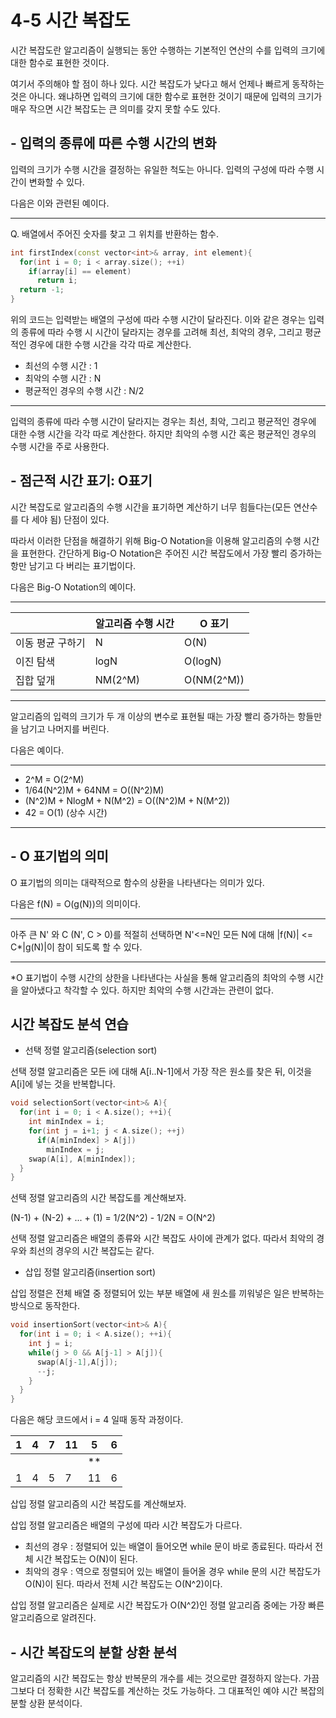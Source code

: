 # 4-5 시간 복잡도

시간 복잡도란 알고리즘이 실행되는 동안 수행하는 기본적인 연산의 수를 입력의 크기에 대한 함수로 표현한 것이다. 

여기서 주의해야 할 점이 하나 있다. 시간 복잡도가 낮다고 해서 언제나 빠르게 동작하는 것은 아니다. 왜냐하면 입력의 크기에 대한 함수로 표현한 것이기 때문에 입력의 크기가 매우 작으면 시간 복잡도는 큰 의미를 갖지 못할 수도 있다. 



## - 입력의 종류에 따른 수행 시간의 변화

입력의 크기가 수행 시간을 결정하는 유일한 척도는 아니다. 입력의 구성에 따라 수행 시간이 변화할 수 있다. 

다음은 이와 관련된 예이다. 

------

Q. 배열에서 주어진 숫자를 찾고 그 위치를 반환하는 함수.

```c++
int firstIndex(const vector<int>& array, int element){
  for(int i = 0; i < array.size(); ++i)
    if(array[i] == element)
      return i;
  return -1;
}
```

위의 코드는 입력받는 배열의 구성에 따라 수행 시간이 달라진다. 이와 같은 경우는 입력의 종류에 따라 수행 시 시간이 달라지는 경우를 고려해 최선, 최악의 경우, 그리고 평균적인 경우에 대한 수행 시간을 각각 따로 계산한다.

- 최선의 수행 시간 : 1
- 최악의 수행 시간 : N
- 평균적인 경우의 수행 시간 : N/2

------

입력의 종류에 따라 수행 시간이 달라지는 경우는 최선, 최악, 그리고 평균적인 경우에 대한 수행 시간을 각각 따로 계산한다. 하지만 최악의 수행 시간 혹은 평균적인 경우의 수행 시간을 주로 사용한다. 



## - 점근적 시간 표기: O표기

시간 복잡도로 알고리즘의 수행 시간을 표기하면 계산하기 너무 힘들다는(모든 연산수를 다 세야 됨) 단점이 있다. 

따라서 이러한 단점을 해결하기 위해 Big-O Notation을 이용해 알고리즘의 수행 시간을 표현한다. 간단하게 Big-O Notation은 주어진 시간 복잡도에서 가장 빨리 증가하는 항만 남기고 다 버리는 표기법이다. 

다음은 Big-O Notation의 예이다. 

------

|                  | 알고리즘 수행 시간 | O 표기     |
| ---------------- | ------------------ | ---------- |
| 이동 평균 구하기 | N                  | O(N)       |
| 이진 탐색        | logN               | O(logN)    |
| 집합 덮개        | NM(2^M)            | O(NM(2^M)) |

------

알고리즘의 입력의 크기가 두 개 이상의 변수로 표현될 때는 가장 빨리 증가하는 항들만을 남기고 나머지를 버린다.

다음은 예이다.

------

- 2^M = O(2^M)
- 1/64(N^2)M + 64NM = O((N^2)M)
- (N^2)M + NlogM + N(M^2) = O((N^2)M + N(M^2))
- 42 = O(1) (상수 시간)

------



## - O 표기법의 의미 

O 표기법의 의미는 대략적으로 함수의 상환을 나타낸다는 의미가 있다.

다음은 f(N) = O(g(N))의 의미이다.

------

아주 큰 N' 와 C (N', C > 0)를 적절히 선택하면 N'<=N인 모든 N에 대해 |f(N)| <= C*|g(N)|이 참이 되도록 할 수 있다. 

------

*O 표기법이 수행 시간의 상한을 나타낸다는 사실을 통해 알고리즘의 최악의 수행 시간을 알아냈다고 착각할 수 있다. 하지만 최악의 수행 시간과는 관련이 없다. 



## 시간 복잡도 분석 연습

- 선택 정렬 알고리즘(selection sort)

선택 정렬 알고리즘은 모든 i에 대해 A[i..N-1]에서 가장 작은 원소를 찾은 뒤, 이것을 A[i]에 넣는 것을 반복합니다. 

```c++
void selectionSort(vector<int>& A){
  for(int i = 0; i < A.size(); ++i){
    int minIndex = i;
    for(int j = i+1; j < A.size(); ++j)
      if(A[minIndex] > A[j])
        minIndex = j;
    swap(A[i], A[minIndex]);
  }
}
```

선택 정렬 알고리즘의 시간 복잡도를 계산해보자.

(N-1) + (N-2) + ... + (1) = 1/2(N^2) - 1/2N = O(N^2)

선택 정렬 알고리즘은 배열의 종류와 시간 복잡도 사이에 관계가 없다. 따라서 최악의 경우와 최선의 경우의 시간 복잡도는 같다. 



- 삽입 정렬 알고리즘(insertion sort)

삽입 정렬은 전체 배열 중 정렬되어 있는 부분 배열에 새 원소를 끼워넣은 일은 반복하는 방식으로 동작한다. 

```c++
void insertionSort(vector<int>& A){
  for(int i = 0; i < A.size(); ++i){
    int j = i;
    while(j > 0 && A[j-1] > A[j]){
      swap(A[j-1],A[j]);
      --j;
    }
  }
}
```

다음은 해당 코드에서 i = 4 일때 동작 과정이다.

| 1    | 4    | 7    | 11   | 5    | 6    |
| ---- | ---- | ---- | ---- | ---- | ---- |
|      |      |      |      | **   |      |
| 1    | 4    | 5    | 7    | 11   | 6    |



삽입 정렬 알고리즘의 시간 복잡도를 계산해보자.

삽입 정렬 알고리즘은 배열의 구성에 따라 시간 복잡도가 다르다.

- 최선의 경우 : 정렬되어 있는 배열이 들어오면 while 문이 바로 종료된다. 따라서 전체 시간 복잡도는 O(N)이 된다.
- 최악의 경우 : 역으로 정렬되어 있는 배열이 들어올 경우 while 문의 시간 복잡도가 O(N)이 된다. 따라서 전체 시간 복잡도는 O(N^2)이다. 

삽입 정렬 알고리즘은 실제로 시간 복잡도가 O(N^2)인 정렬 알고리즘 중에는 가장 빠른 알고리즘으로 알려진다. 



## - 시간 복잡도의 분할 상환 분석

알고리즘의 시간 복잡도는 항상 반복문의 개수를 세는 것으로만 결정하지 않는다. 가끔 그보다 더 정확한 시간 복잡도를 계산하는 것도 가능하다. 그 대표적인 예야 시간 복잡의 분할 상환 분석이다. 
